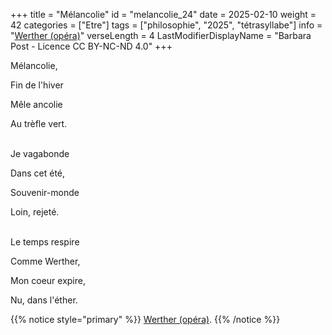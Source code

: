 +++
title = "Mélancolie"
id = "melancolie_24"
date = 2025-02-10
weight = 42
categories = ["Etre"]
tags = ["philosophie", "2025", "tétrasyllabe"]
info = "[Werther (opéra)](https://fr.wikipedia.org/wiki/Werther_(op%C3%A9ra))"
verseLength = 4
LastModifierDisplayName = "Barbara Post - Licence CC BY-NC-ND 4.0"
+++

Mélancolie,

Fin de l'hiver

Mêle ancolie

Au trèfle vert.

 \
Je vagabonde

Dans cet été,

Souvenir-monde

Loin, rejeté.

 \
Le temps respire

Comme Werther,

Mon coeur expire,

Nu, dans l'éther.

{{% notice style="primary" %}}
[Werther (opéra)](https://fr.wikipedia.org/wiki/Werther_(op%C3%A9ra)).
{{% /notice %}}
